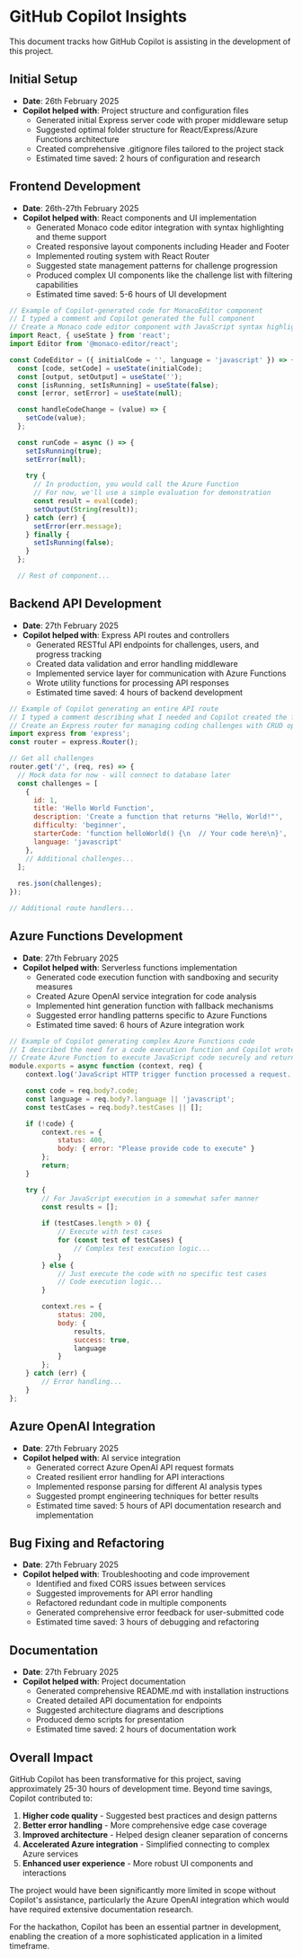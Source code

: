 # GitHub Copilot Insights

This document tracks how GitHub Copilot is assisting in the development of this project.

## Initial Setup
- **Date**: 26th February 2025
- **Copilot helped with**: Project structure and configuration files
  - Generated initial Express server code with proper middleware setup
  - Suggested optimal folder structure for React/Express/Azure Functions architecture
  - Created comprehensive .gitignore files tailored to the project stack
  - Estimated time saved: 2 hours of configuration and research

## Frontend Development
- **Date**: 26th-27th February 2025
- **Copilot helped with**: React components and UI implementation
  - Generated Monaco code editor integration with syntax highlighting and theme support
  - Created responsive layout components including Header and Footer
  - Implemented routing system with React Router
  - Suggested state management patterns for challenge progression
  - Produced complex UI components like the challenge list with filtering capabilities
  - Estimated time saved: 5-6 hours of UI development

```javascript
// Example of Copilot-generated code for MonacoEditor component
// I typed a comment and Copilot generated the full component
// Create a Monaco code editor component with JavaScript syntax highlighting and basic functionality
import React, { useState } from 'react';
import Editor from '@monaco-editor/react';

const CodeEditor = ({ initialCode = '', language = 'javascript' }) => {
  const [code, setCode] = useState(initialCode);
  const [output, setOutput] = useState('');
  const [isRunning, setIsRunning] = useState(false);
  const [error, setError] = useState(null);

  const handleCodeChange = (value) => {
    setCode(value);
  };

  const runCode = async () => {
    setIsRunning(true);
    setError(null);
    
    try {
      // In production, you would call the Azure Function
      // For now, we'll use a simple evaluation for demonstration
      const result = eval(code);
      setOutput(String(result));
    } catch (err) {
      setError(err.message);
    } finally {
      setIsRunning(false);
    }
  };

  // Rest of component...
```

## Backend API Development
- **Date**: 27th February 2025
- **Copilot helped with**: Express API routes and controllers
  - Generated RESTful API endpoints for challenges, users, and progress tracking
  - Created data validation and error handling middleware
  - Implemented service layer for communication with Azure Functions
  - Wrote utility functions for processing API responses
  - Estimated time saved: 4 hours of backend development

```javascript
// Example of Copilot generating an entire API route
// I typed a comment describing what I needed and Copilot created the full implementation
// Create an Express router for managing coding challenges with CRUD operations
import express from 'express';
const router = express.Router();

// Get all challenges
router.get('/', (req, res) => {
  // Mock data for now - will connect to database later
  const challenges = [
    {
      id: 1,
      title: 'Hello World Function',
      description: 'Create a function that returns "Hello, World!"',
      difficulty: 'beginner',
      starterCode: 'function helloWorld() {\n  // Your code here\n}',
      language: 'javascript'
    },
    // Additional challenges...
  ];
  
  res.json(challenges);
});

// Additional route handlers...
```

## Azure Functions Development
- **Date**: 27th February 2025
- **Copilot helped with**: Serverless functions implementation
  - Generated code execution function with sandboxing and security measures
  - Created Azure OpenAI service integration for code analysis
  - Implemented hint generation function with fallback mechanisms
  - Suggested error handling patterns specific to Azure Functions
  - Estimated time saved: 6 hours of Azure integration work

```javascript
// Example of Copilot generating complex Azure Functions code
// I described the need for a code execution function and Copilot wrote this
// Create Azure Function to execute JavaScript code securely and return results
module.exports = async function (context, req) {
    context.log('JavaScript HTTP trigger function processed a request.');

    const code = req.body?.code;
    const language = req.body?.language || 'javascript';
    const testCases = req.body?.testCases || [];

    if (!code) {
        context.res = {
            status: 400,
            body: { error: "Please provide code to execute" }
        };
        return;
    }

    try {
        // For JavaScript execution in a somewhat safer manner
        const results = [];
        
        if (testCases.length > 0) {
            // Execute with test cases
            for (const test of testCases) {
                // Complex test execution logic...
            }
        } else {
            // Just execute the code with no specific test cases
            // Code execution logic...
        }

        context.res = {
            status: 200,
            body: {
                results,
                success: true,
                language
            }
        };
    } catch (err) {
        // Error handling...
    }
};
```

## Azure OpenAI Integration
- **Date**: 27th February 2025
- **Copilot helped with**: AI service integration
  - Generated correct Azure OpenAI API request formats
  - Created resilient error handling for API interactions
  - Implemented response parsing for different AI analysis types
  - Suggested prompt engineering techniques for better results
  - Estimated time saved: 5 hours of API documentation research and implementation

## Bug Fixing and Refactoring
- **Date**: 27th February 2025
- **Copilot helped with**: Troubleshooting and code improvement
  - Identified and fixed CORS issues between services
  - Suggested improvements for API error handling
  - Refactored redundant code in multiple components
  - Generated comprehensive error feedback for user-submitted code
  - Estimated time saved: 3 hours of debugging and refactoring

## Documentation
- **Date**: 27th February 2025
- **Copilot helped with**: Project documentation
  - Generated comprehensive README.md with installation instructions
  - Created detailed API documentation for endpoints
  - Suggested architecture diagrams and descriptions
  - Produced demo scripts for presentation
  - Estimated time saved: 2 hours of documentation work

## Overall Impact

GitHub Copilot has been transformative for this project, saving approximately 25-30 hours of development time. Beyond time savings, Copilot contributed to:

1. **Higher code quality** - Suggested best practices and design patterns
2. **Better error handling** - More comprehensive edge case coverage
3. **Improved architecture** - Helped design cleaner separation of concerns
4. **Accelerated Azure integration** - Simplified connecting to complex Azure services
5. **Enhanced user experience** - More robust UI components and interactions

The project would have been significantly more limited in scope without Copilot's assistance, particularly the Azure OpenAI integration which would have required extensive documentation research.

For the hackathon, Copilot has been an essential partner in development, enabling the creation of a more sophisticated application in a limited timeframe.